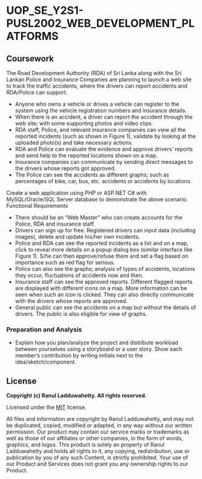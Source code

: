 # UOP_SE_Y2S1-PUSL2002_WEB_DEVELOPMENT_PLATFORMS

## Coursework

The Road Development Authority (RDA) of Sri Lanka along with the Sri Lankan Police and Insurance Companies are planning to launch a web site to track the traffic accidents, where the drivers can report accidents and RDA/Police can support.

- Anyone who owns a vehicle or drives a vehicle can register to the system using the vehicle registration numbers and insurance details.
- When there is an accident, a driver can report the accident through the web site; with some supporting photos and video clips.
- RDA staff, Police, and relevant insurance companies can view all the reported incidents (such as shown in Figure 1), validate by looking at the uploaded photo(s) and take necessary actions.
- RDA and Police can evaluate the evidence and approve drivers’ reports and send help to the reported locations shown on a map.
- Insurance companies can communicate by sending direct messages to the drivers whose reports got approved.
- The Police can see the accidents as different graphs; such as percentages of bike, car, bus, etc. accidents or accidents by locations.

Create a web application using PHP or ASP.NET C# with MySQL/Oracle/SQL Server database to demonstrate the above scenario.
Functional Requirements

- There should be an “Web Master” who can create accounts for the Police, RDA and insurance staff.
- Drivers can sign up for free. Registered drivers can input data (including images), delete and update his/her own incidents.
- Police and RDA can see the reported incidents as a list and on a map, click to reveal more details on a popup dialog box (similar interface like Figure 1). S/he can then approve/refuse them and set a flag based on importance such as red flag for serious.
- Police can also see the graphs; analysis of types of accidents, locations they occur, fluctuations of accidents now and then.
- Insurance staff can see the approved reports. Different flagged reports are displayed with different icons on a map. More information can be seen when such an icon is clicked. They can also directly communicate with the drivers whose reports are approved.
- General public can see the accidents on a map but without the details of drivers. The public is also eligible for view of graphs.

### Preparation and Analysis

- Explain how you plan/analyze the project and distribute workload between yourselves using a storyboard or a user story. Show each member’s contribution by writing initials next to the idea/sketch/component.
## License

**Copyright (c) Ranul Ladduwahetty. All rights reserved.**

Licensed under the [MIT](LICENSE.txt) license.

All files and information are copyright by Ranul Ladduwahetty, 
and may not be duplicated, copied, modified or adapted, 
in any way without our written permission. 
Our product may contain our service marks or trademarks as well as those of our affiliates or other companies, 
in the form of words, graphics, and logos.
This product is solely an property of Ranul Ladduwahetty and holds all rights to it, any copying, redistribution, use or publication by you of any such Content, is strictly prohibited. 
Your use of our Product and Services does not grant you any ownership rights to our Product.
